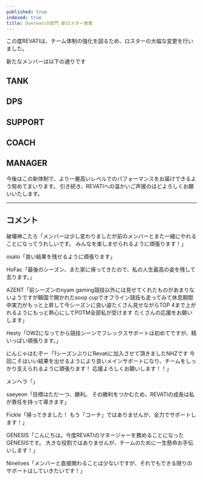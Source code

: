 ```yaml
---
published: true
indexed: true
title: Overwatch部門 新ロスター発表
---
```


<script>
	import Member from '$lib/components/news/util/Member.svelte';

	const TANKS = [
		{
			name: '破壊神こたろ',
			socials: {
				twitter: 'mareku1212',
				youtube: '@hakaisinkotaro',
				twitch: 'hakaisinnkotaro'
			}
		},
		{
			name: 'osato',
			socials: {
				twitter: 'osato_ow',
				youtube: '@osato_ow',
				twitch: 'osato_fps'
			}
		}
	];

	const DPS = [
		{
			name: 'Hofac',
			socials: {
				twitter: 'HofacOW',
				youtube: '@ahoneyfactory9887',
				twitch: 'hofac_ow',
			}
		},
		{
			name: 'AZENT',
			socials: { twitter: 'AZENT_OW' }
		}
	];

	const SUPPORTS = [
		{
			name: 'HESTY',
			socials: {
				twitter: '__Hestyow',
				twitch: 'hesty_ow'
			}
		},
		{
			name: 'にんじゃはむぞー',
			socials: {
				twitter: 'ninja_hamuzo',
				twitch: 'nhzow',
			}
		}
	];

	const COACHES = [
		{
			name: 'メンヘラ',
			socials: { twitter: 'menheraa0_0' }
		},
		{
			name: 'saeyeon',
			socials: { twitter: 'saeyeonow' }
		}
	];


	const MANAGERS = [
		{
			name: 'Fickle',
			socials: {
				twitter: 'Fickle_OW',
				twitch: 'fickle_ow'
			}
		},
		{
			name: 'GENESIS',
			socials: { twitter: 'GENES1S_OW' }
		},
		{
			name: 'NineLives',
			socials: {
				twitter: 'NineLives_ow',
				twitch: 'ninelives_ow'
			}
		}
	];
</script>

この度REVATIは、チーム体制の強化を図るため、ロスターの大幅な変更を行いました。

新たなメンバーは以下の通りです

## TANK

<Member members={TANKS} />

## DPS

<Member members={DPS} />

## SUPPORT

<Member members={SUPPORTS} />

## COACH

<Member members={COACHES} />

## MANAGER

<Member members={MANAGERS} />

今後はこの新体制で、より一層高いレベルでのパフォーマンスをお届けできるよう努めてまいります。
引き続き、REVATIへの温かいご声援のほどよろしくお願いいたします。

---

## コメント

破壊神こたろ「メンバーは少し変わりましたが前のメンバーとまた一緒にやれることになってうれしいです。
みんなを楽しませられるように頑張ります！」

osato「良い結果を残せるように頑張ります」

HoFac「最後のシーズン、また家に帰ってきたので、私の人生最高の姿を残して去ります。」

AZENT「前シーズンのnyam gaming競技以外には見せてくれたものがあまりないようですが韓国で開かれたsoop cupでオフライン競技も走ってみて休息期間中実力がもっと上昇して今シーズンに良い姿たくさん見せながらTOP 4まで上がれるようにもっと熱心にしてPOTM全部私が受けます たくさんの応援をお願いします」

Hesty「OW2になってから競技シーンでフレックスサポートは初めてですが、精いっぱい頑張ります。」

にんじゃはむぞー「1シーズンぶりにRevatiに加入させて頂きましたNHZです
今回こそはいい結果を出せるようにより良いメインサポートになり、チームをしっかり支えられるように頑張ります！
応援よろしくお願いします！！」

メンヘラ「」

saeyeon「目標はただ一つ、勝利。
 その勝利をつかむため、REVATIの成長は私が責任を持って導きます」

Fickle「帰ってきました！ もう「コーチ」ではありませんが、全力でサポートします！」

GENESIS「こんにちは。今度REVATIのマネージャーを務めることになったGENESISです。 大きな役割ではありませんが、チームのために一生懸命お手伝いします！」

Ninelives「メンバーと直接関わることは少ないですが、それでもできる限りのサポートはしていきたいです！」
